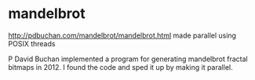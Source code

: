 # mandelbrot
http://pdbuchan.com/mandelbrot/mandelbrot.html made parallel using POSIX threads

P David Buchan implemented a program for generating mandelbrot fractal bitmaps in 2012. I found the code and sped it up by making it parallel.
